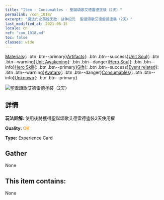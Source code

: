 ```yaml
---
title: "Item - Consumables - 聖誕頌歌艾德雷德塗裝（2天）"
permalink: /con_1018/
excerpt: "魔法门之英雄无敌：战争纪元  聖誕頌歌艾德雷德塗裝（2天）"
last_modified_at: 2021-06-15
locale: cn
ref: "con_1018.md"
toc: false
classes: wide
---
```

 [Materials](/ItemsCN/){: .btn .btn--primary}[Artifacts](/ItemsCN/Artifacts/){: .btn .btn--success}[Unit Soul](/ItemsCN/UnitSoul/){: .btn .btn--warning}[Unit Awakening](/ItemsCN/UnitAwakening/){: .btn .btn--danger}[Hero Soul](/ItemsCN/HeroSoul/){: .btn .btn--info}[Hero Skill](/ItemsCN/HeroSkill/){: .btn .btn--primary}[Gift](/ItemsCN/Gift/){: .btn .btn--success}[Event related](/ItemsCN/Events/){: .btn .btn--warning}[Avatars](/ItemsCN/Avatars/){: .btn .btn--danger}[Consumables](/ItemsCN/Consumables/){: .btn .btn--info}[Unknown](/ItemsCN/Unknown/){: .btn .btn--primary}

 ![聖誕頌歌艾德雷德塗裝（2天）](/images/h/h_Adelaide6.jpg)

## 詳情
 **玩法詳解:** 使用後將獲得聖誕頌歌艾德雷德塗裝2天使用權

 **Quality:** <span style="color: #FF8C00">OK</span>

 **Type:** Experience Card

## Gather

  None

## This item contains:

  None

